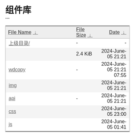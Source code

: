 <h1>组件库</h1>
<html>

<head>
  <meta charset="utf-8">
  <title></title>
  <link rel="stylesheet"  href="/repository/static/css/style.css" type="text/css"/>
  <style>
    * {
    font-family: 'Verdana', sans-serif;
    margin: 0;
    padding: 0;
    -webkit-box-sizing: border-box;
    -moz-box-sizing: border-box;
    box-sizing: border-box;
}

html {
    color: #61666c;
    font-weight: 300;
    font-size: 1em;
    line-height: 2em;
}

body {
    margin: 0 auto;
    padding-top: 20px;
    max-width: 1000px;
}

thead {
    font-weight: 200;
    font-size: 1.2em;
}

h1 {
    font-weight: 200;
    text-align: center;
    font-size: 1.4em;
    line-height: 3em;
}

a {
    color: #5f5f5f;
    text-decoration: none;
}
    a:hover {
        color: #000;
    }
    a.clear, a.clear:link, a.clear:visited {
        color: #666;
        padding: 2px 0;
        font-weight: 400;
        font-size: 14px;
        margin: 0 0 0 20px;
        line-height: 14px;
        display: inline-block;
        border-bottom: transparent 1px solid;
        vertical-align: -10px;
        -webkit-transition: all 300ms ease-in;
        -moz-transition: all 300ms ease-in;
        -ms-transition: all 300ms ease-in;
        -o-transition: all 300ms ease-in;
        transition: all 300ms ease-in;
    }

input {
    margin: 0 auto;
    font-size: 100%;
    vertical-align: middle;
    *overflow: visible;
    line-height: normal;
    font-family: 'Open Sans', sans-serif;
    font-size: 12px;
    font-weight: 300;
    line-height: 18px;
    color: #555;
    display: inline-block;
    height: 20px;
    padding: 4px 32px 4px 6px;
    margin-bottom: 9px;
    font-size: 14px;
    line-height: 20px;
    color: #555;
    -webkit-border-radius: 3px;
    -moz-border-radius: 3px;
    border-radius: 3px;
    width: 196px;
    background-color: #fff;
    border: 1px solid #ccc;
    -webkit-box-shadow: inset 0 1px 1px rgba(0,0,0,0.075);
    -moz-box-shadow: inset 0 1px 1px rgba(0,0,0,0.075);
    box-shadow: inset 0 1px 1px rgba(0,0,0,0.075);
    -webkit-transition: border linear .2s,box-shadow linear .2s;
    -moz-transition: border linear .2s,box-shadow linear .2s;
    -o-transition: border linear .2s,box-shadow linear .2s;
    transition: border linear .2s,box-shadow linear .2s;
}
    input:focus {
        outline: 0;
        border-color: rgba(0,0,0,0.8);
        -webkit-box-shadow: inset 0 1px 1px rgba(0,0,0,0.075),0 0 8px rgba(0,0,0,0.6);
        -moz-box-shadow: inset 0 1px 1px rgba(0,0,0,0.075),0 0 8px rgba(0,0,0,0.6);
        box-shadow: inset 0 1px 1px rgba(0,0,0,0.075),0 0 8px rgba(0,0,0,0.6);
    }
    input::-moz-focus-inner {
        padding: 0;
        border: 0;
    }

#search {
    display: block;
    margin-left: auto;
    margin-right: auto;
    width: 250px;
    margin-top: 20px;
    -webkit-box-sizing: content-box;
    -moz-box-sizing: content-box;
    box-sizing: content-box;
    -webkit-appearance: textfield;
    -webkit-transition: all 300ms ease-in;
    -moz-transition: all 300ms ease-in;
    -ms-transition: all 300ms ease-in;
    -o-transition: all 300ms ease-in;
    transition: all 300ms ease-in;
}

table {
    border-collapse: collapse;
    font-size: 0.9em;
    max-width: 100%;
    margin: 20px auto 0;
}

tr {
    outline: 0;
    border: 0;
}
    tr:hover td {
        background: #f6f6f6;
    }
    tr td:first-of-type {
        padding-left: 10px;
        padding-right: 10px;
    }
    tr.parent a {
        color: #9099A3;
    }

th {

    text-align: left;
    font-size: .75em;
    padding-right: 20px;
}
    th + th {
        width: 25%;
    }
    th + th + th + th {
        width: 5%;
    }

td {
    padding: 5px 0;
    outline: 0;
    border: 0;
    border-bottom: 1px solid #edf1f5;
    vertical-align: middle;
    text-align: left;
    -webkit-transition: background 300ms ease-in;
    -moz-transition: background 300ms ease-in;
    -ms-transition: background 300ms ease-in;
    -o-transition: background 300ms ease-in;
    transition: background 300ms ease-in;
}
    td:last-child,th:last-child {
        text-align: right;
        padding-right: 10px;
    }
    td a {
        display: block;
    }

.parent a:hover {
    color: #2a2a2a;
}

footer {
    font-size:12px;
    text-align:center;
}
    footer a {
        text-decoration: underline;
        color:#990012;
    }


    .info-content {
      display: flex;
      justify-content: center;
      align-items: center;
    }

    .register-url {
      font-weight: bold;
      color: #F66F6A;
      cursor: pointer;
      margin-left: 5px;
    }

    .register-url:hover {
      color: #FF8B87;
    }

.devui-alert {
      font-size: 12px;
      border: 1px solid transparent;
      padding: 10px;
      line-height: 20px;
      width: 1000px;
    }

    .devui-alert.devui-alert-info {
      background-color: #e9edfa;
      border-color: #96adfa;
      color: #252b3a;
    }

    .devui-alert a {
      text-decoration: none;
    }

    .devui-alert .devui-alert-icon {
      margin-right: 10px;
    }
  </style>

<style>
    body,html {background:#fff;font-family:"Bitstream Vera Sans","Lucida Grande","Lucida Sans Unicode",Lucidux,Verdana,Lucida,sans-serif;}tr:nth-child(even) {background:#f4f4f4;}th {padding:0.1em 0.5em;}th {text-align:left;font-weight:bold;background:#eee;border-bottom:1px solid #aaa;}#list {border:1px solid #aaa;width:100%;}a {color:#5f5f5f;}a:hover {color:#000;}
  </style>

</head>

<body>
  <div class="info-content">
    <div class="devui-alert devui-alert-info ">
      <span class="devui-alert-icon">
      </span>
     </div>
  </div>
</body>

</html>
<table id="list"><thead><tr><th style="width:55%"><a href="?C=N&O=A">File Name</a>&nbsp;<a href="?C=N&O=D">&nbsp;&darr;&nbsp;</a></th><th style="width:20%"><a href="?C=S&O=A">File Size</a>&nbsp;<a href="?C=S&O=D">&nbsp;&darr;&nbsp;</a></th><th style="width:25%"><a href="?C=M&O=A">Date</a>&nbsp;<a href="?C=M&O=D">&nbsp;&darr;&nbsp;</a></th></tr></thead>
<tbody><tr><td class="link"><a href="../">上级目录/</a></td><td class="大小">-</td><td class="日期">-</td></tr><tr><td class="link"><a href="0_README.txt" title="0_README.txt"></a></td><td class="大小">2.4 KiB</td><td class="date">2024-June-05 21:21</td></tr>
<tr><td class="link"><a href="wdcopy" title="wdcopy">wdcopy</a></td><td class="size">-</td><td class="date">2024-June-05 21:21 07:55</td></tr>
<tr><td class="link"><a href="img" title="img">img</a></td><td class="size"></td>-<td class="date">2024-June-05 21:21</td></tr>
<tr><td class="link"><a href="api" title="api">api</a></td><td class="size"</td>-<td class="date">2024-June-05 21:21</td></tr>
<tr><td class="link"><a href="css" title="css">css</a></td><td class="size"></td>-<td class="date">2024-June-05 23:00</td></tr>
<tr><td class="link"><a href="js" title="js">js</a></td><td class="size"></td>-<td class="date">2024-June-05 01:41</td></tr>
</tbody></table>
